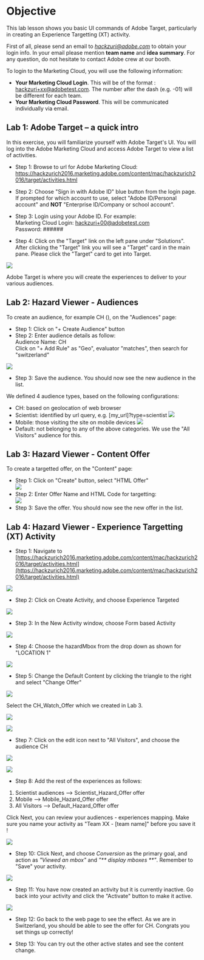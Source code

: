 # Objective

This lab lesson shows you basic UI commands of Adobe Target, particularly in creating an Experience Targetting (XT) activity.

First of all, please send an email to *hackzuri@adobe.com* to obtain your login info. In your email please mention **team name** and **idea summary**. For any question, do not hesitate to contact Adobe crew at our booth.

To login to the Marketing Cloud, you will use the following information:
* **Your Marketing Cloud Login**. This will be of the format : hackzuri+xx@adobetest.com. The number after the dash (e.g. -01) will be different for each team.
* **Your Marketing Cloud Password**. This will be communicated individually via email.

## Lab 1: Adobe Target – a quick intro

In this exercise, you will familiarize yourself with Adobe Target's UI. You will log into the Adobe Marketing Cloud and access Adobe Target to view a list of activities. 

* Step 1: Browse to url for Adobe Marketing Cloud: https://hackzurich2016.marketing.adobe.com/content/mac/hackzurich2016/target/activities.html

* Step 2: Choose "Sign in with Adobe ID" blue button from the login page. If prompted for which account to use, select "Adobe ID/Personal account" and **NOT** "Enterprise ID/Company or school account".

* Step 3: Login using your Adobe ID. For example:  
Marketing Cloud Login: hackzuri+00@adobetest.com  
Password: ######

* Step 4: Click on the "Target" link on the left pane under "Solutions". After clicking the "Target" link you will see a "Target" card in the main pane. Please click the "Target" card to get into Target.

![](https://adobe-marketing-cloud.github.io/phonegap-target-iot-sample/hazard-experience-viewer/lab-images/lab1_img1.png)

Adobe Target is where you will create the experiences to deliver to your various audiences.

## Lab 2: Hazard Viewer - Audiences

To create an audience, for example CH (), on the "Audiences" page:
* Step 1: Click on "+ Create Audience" button
* Step 2: Enter audience details as follow:  
Audience Name: CH  
Click on "+ Add Rule" as "Geo", evaluator "matches", then search for "switzerland"  

![](https://adobe-marketing-cloud.github.io/phonegap-target-iot-sample/hazard-experience-viewer/lab-images/lab2_img1.png)

* Step 3: Save the audience. You should now see the new audience in the list.

We defined 4 audience types, based on the following configurations:
- CH: based on geolocation of web browser
- Scientist: identified by url query, e.g. [my_url]?type=scientist
![](https://adobe-marketing-cloud.github.io/phonegap-target-iot-sample/hazard-experience-viewer/lab-images/lab2_img2.png)
- Mobile: those visiting the site on mobile devices
![](https://adobe-marketing-cloud.github.io/phonegap-target-iot-sample/hazard-experience-viewer/lab-images/lab2_img3.png)
- Default: not belonging to any of the above categories. We use the "All Visitors" audience for this.

## Lab 3: Hazard Viewer - Content Offer

To create a targetted offer, on the "Content" page:
* Step 1: Click on "Create" button, select "HTML Offer"    
![](https://adobe-marketing-cloud.github.io/phonegap-target-iot-sample/hazard-experience-viewer/lab-images/lab3_img1.png)
* Step 2: Enter Offer Name and HTML Code for targetting:  
![](https://adobe-marketing-cloud.github.io/phonegap-target-iot-sample/hazard-experience-viewer/lab-images/lab3_img2.png)
* Step 3: Save the offer. You should now see the new offer in the list.

## Lab 4: Hazard Viewer - Experience Targetting (XT) Activity

* Step 1: Navigate to [https://hackzurich2016.marketing.adobe.com/content/mac/hackzurich2016/target/activities.html](https://hackzurich2016.marketing.adobe.com/content/mac/hackzurich2016/target/activities.html)

![](https://adobe-marketing-cloud.github.io/phonegap-target-iot-sample/hazard-experience-viewer/lab-images/lab1_img1.png)

* Step 2: Click on Create Activity, and choose Experience Targeted 

![](http://adobe-marketing-cloud.github.io/target-iot-lab/lab-images/lesson2_img2.png)

* Step 3: In the New Activity window, choose Form based Activity

![](https://adobe-marketing-cloud.github.io/phonegap-target-iot-sample/hazard-experience-viewer/lab-images/lab4_img1.png)

* Step 4: Choose the hazardMbox from the drop down as shown for "LOCATION 1"

![](https://adobe-marketing-cloud.github.io/phonegap-target-iot-sample/hazard-experience-viewer/lab-images/lab4_img2.png)

* Step 5: Change the Default Content by clicking the triangle to the right and select "Change Offer"

![](https://adobe-marketing-cloud.github.io/phonegap-target-iot-sample/hazard-experience-viewer/lab-images/lab4_img3.png)

Select the CH_Watch_Offer which we created in Lab 3.

![](https://adobe-marketing-cloud.github.io/phonegap-target-iot-sample/hazard-experience-viewer/lab-images/lab4_img4.png)

![](https://adobe-marketing-cloud.github.io/phonegap-target-iot-sample/hazard-experience-viewer/lab-images/lab4_img5.png)

* Step 7: Click on the edit icon next to "All Visitors", and choose the audience CH 

![](https://adobe-marketing-cloud.github.io/phonegap-target-iot-sample/hazard-experience-viewer/lab-images/lab4_img6.png)

![](https://adobe-marketing-cloud.github.io/phonegap-target-iot-sample/hazard-experience-viewer/lab-images/lab4_img7.png)

* Step 8: Add the rest of the experiences as follows:

1. Scientist audiences --> Scientist_Hazard_Offer offer
1. Mobile --> Mobile_Hazard_Offer offer
1. All Visitors --> Default_Hazard_Offer offer

Click Next, you can review your audiences - experiences mapping. Make sure you name your activity as "Team XX - [team name]" before you save it !

![](https://adobe-marketing-cloud.github.io/phonegap-target-iot-sample/hazard-experience-viewer/lab-images/lab4_img8.png)

* Step 10: Click Next, and choose _Conversion_ as the primary goal, and action as _"Viewed an mbox"_ and _"** display mboxes **"_. Remember to "Save" your activity.

![](https://adobe-marketing-cloud.github.io/phonegap-target-iot-sample/hazard-experience-viewer/lab-images/lab4_img9.png)

* Step 11: You have now created an activity but it is currently inactive. Go back into your activity and click the "Activate" button to make it active.

![](https://adobe-marketing-cloud.github.io/phonegap-target-iot-sample/hazard-experience-viewer/lab-images/lab4_img10.png)

* Step 12: Go back to the web page to see the effect. As we are in Switzerland, you should be able to see the offer for CH. Congrats you set things up correctly!

* Step 13: You can try out the other active states and see the content change.
